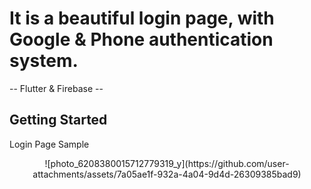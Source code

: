 # It is a beautiful login page, with Google & Phone authentication system.

-- Flutter & Firebase -- 

## Getting Started


Login Page Sample

<center> 
  ![photo_6208380015712779319_y](https://github.com/user-attachments/assets/7a05ae1f-932a-4a04-9d4d-26309385bad9)

</center>


